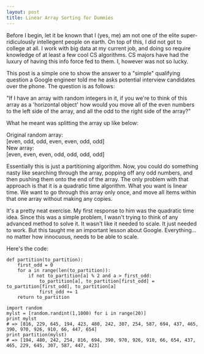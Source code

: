 ```yaml
---
layout: post
title: Linear Array Sorting for Dummies
---
```


Before I begin, let it be known that I (yes, me) am not one of the elite super-ridiculously intellegent people on earth. On top of this, I did not got to college at all. I work with big data at my current job, and doing so require knowledge of at least a few cool CS algorithms. CS majors have had the luxury of having this info force fed to them. I, however was not so lucky.

This post is a simple one to show the answer to a "simple" qualifying question a Google engineer told me he asks potential interview candidates over the phone. The question is as follows:

"If I have an array with random integers in it, if you we're to think of this array as a 'horizontal object' how would you move all of the even numbers to the left side of the array, and all the odd to the right side of the array?"

What he meant was splitting the array up like below:

Original random array:  
[even, odd, odd, even, even, odd, odd]  
New array:  
[even, even, even, odd, odd, odd, odd]  

Essentially this is just a partitioning algorithm. Now, you could do something nasty like searching through the array, popping off any odd numbers, and then pushing them onto the end of the array. The only problem with that approach is that it is a quadratic time algorithm. What you want is linear time. We want to go through this array only once, and move all items within that one array without making any copies.

It's a pretty neat exercise. My first response to him was the quadratic time idea. Since this was a simple problem, I wasn't trying to think of any advanced method to solve it. It wasn't like it needed to scale. It just needed to work. But this taught me an important lesson about Google. Everything... no matter how innocuous, needs to be able to scale.

Here's the code:

    def partition(to_partition):
        first_odd = 0
        for a in range(len(to_partition)):
            if not to_partition[a] % 2 and a > first_odd:
                to_partition[a], to_partition[first_odd] =  to_partition[first_odd], to_partition[a]
                first_odd += 1
        return to_partition

    import random
    mylst = [random.randint(1,1000) for i in range(20)]
    print mylst
    # => [816, 229, 645, 194, 423, 480, 242, 307, 254, 587, 694, 437, 465, 390, 970, 926, 910, 66, 447, 654]
    print partition(mylst)
    # => [194, 480, 242, 254, 816, 694, 390, 970, 926, 910, 66, 654, 437, 465, 229, 645, 307, 587, 447, 423]